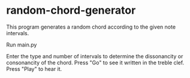 # random-chord-generator
 This program generates a random chord according to the given note intervals.

 Run main.py

 Enter the type and number of intervals to determine the dissonancity or consonancity of the chord. 
 Press "Go" to see it written in the treble clef. Press "Play" to hear it.
